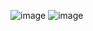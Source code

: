 ![image](https://user-images.githubusercontent.com/108797863/234336397-8f6c61c1-0db1-4758-be73-d0eb41556cdb.png)
![image](https://user-images.githubusercontent.com/108797863/234336360-79596edb-21ea-4930-bf85-669be4c05310.png)
